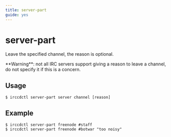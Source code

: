 ```yaml
---
title: server-part
guide: yes
---
```


# server-part

Leave the specified channel, the reason is optional.

<div class="alert alert-warning" role="alert">
**Warning**: not all IRC servers support giving a reason to leave a channel, do
not specify it if this is a concern.
</div>

## Usage

````nohighlight
$ irccdctl server-part server channel [reason]
````

## Example

````nohighlight
$ irccdctl server-part freenode #staff
$ irccdctl server-part freenode #botwar "too noisy"
````

